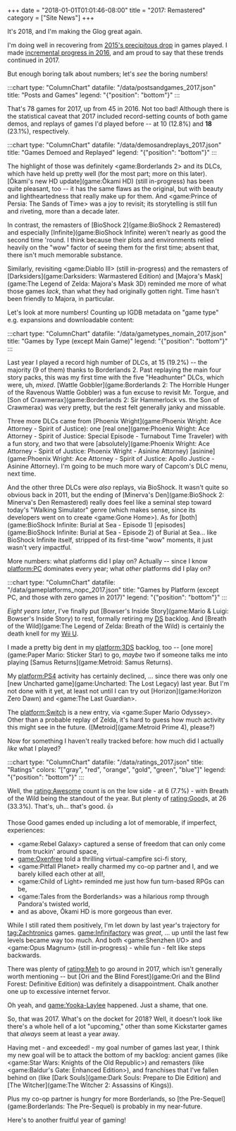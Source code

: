 +++
date = "2018-01-01T01:01:46-08:00"
title = "2017: Remastered"
category = ["Site News"]
+++

It's 2018, and I'm making the Glog great again.

I'm doing well in recovering from [2015's precipitous drop](%site.BaseURL%2016/01/01/2015-a-shameful-embarrassment-of-statistical-failure/) in games played.  I made [incremental progress in 2016](%site.BaseURL%2017/01/01/2016-hey-it-could-be-worse/), and am proud to say that these trends continued in 2017.

But enough boring talk about numbers; let's <i>see</i> the boring numbers!

:::chart
type: "ColumnChart"
datafile: "/data/postsandgames_2017.json"
title: "Posts and Games"
legend: "{\"position\": \"bottom\"}"
:::

That's 78 games for 2017, up from 45 in 2016.  Not too bad!  Although there is the statistical caveat that 2017 included record-setting counts of both game demos, and replays of games I'd played before -- at 10 (12.8\%) and <b>18</b> (23.1\%), respectively.

:::chart
type: "ColumnChart"
datafile: "/data/demosandreplays_2017.json"
title: "Games Demoed and Replayed"
legend: "{\"position\": \"bottom\"}"
:::

The highlight of those was definitely <game:Borderlands 2> and its DLCs, which have held up pretty well (for the most part; more on this later).  [Ōkami's new HD update](game:Ōkami HD) (still in-progress) has been quite pleasant, too -- it has the same flaws as the original, but with beauty and lightheartedness that really make up for them.  And <game:Prince of Persia: The Sands of Time> was a joy to revisit; its storytelling is still fun and riveting, more than a decade later.

In contrast, the remasters of [BioShock 2](game:BioShock 2 Remastered) and especially [Infinite](game:BioShock Infinite) weren't nearly as good the second time 'round.  I think because their plots and environments relied heavily on the "wow" factor of seeing them for the first time; absent that, there isn't much memorable substance.

Similarly, revisiting <game:Diablo III> (still in-progress) and the remasters of [Darksiders](game:Darksiders: Warmastered Edition) and [Majora's Mask](game:The Legend of Zelda: Majora's Mask 3D) reminded me more of what those games <i>lack</i>, than what they had originally gotten right.  Time hasn't been friendly to Majora, in particular.

Let's look at more numbers!  Counting up IGDB metadata on "game type" e.g. expansions and downloadable content:

:::chart
type: "ColumnChart"
datafile: "/data/gametypes_nomain_2017.json"
title: "Games by Type (except Main Game)"
legend: "{\"position\": \"bottom\"}"
:::

Last year I played a record high number of DLCs, at 15 (19.2\%) -- the majority (9 of them) thanks to Borderlands 2.  Past replaying the main four story packs, this was my first time with the five "Headhunter" DLCs, which were, uh, <i>mixed</i>.  [Wattle Gobbler](game:Borderlands 2: The Horrible Hunger of the Ravenous Wattle Gobbler) was a fun excuse to revisit Mr. Torgue, and [Son of Crawmerax](game:Borderlands 2: Sir Hammerlock vs. the Son of Crawmerax) was very pretty, but the rest felt generally janky and missable.

Three more DLCs came from [Phoenix Wright](game:Phoenix Wright: Ace Attorney - Spirit of Justice): one [real one](game:Phoenix Wright: Ace Attorney - Spirit of Justice: Special Episode - Turnabout Time Traveler) with a fun story, and two that were [absolutely](game:Phoenix Wright: Ace Attorney - Spirit of Justice: Phoenix Wright - Asinine Attorney) [asinine](game:Phoenix Wright: Ace Attorney - Spirit of Justice: Apollo Justice - Asinine Attorney).  I'm going to be much more wary of Capcom's DLC menu, next time.

And the other three DLCs were <i>also</i> replays, via BioShock.  It wasn't quite so obvious back in 2011, but the ending of [Minerva's Den](game:BioShock 2: Minerva's Den Remastered) really does feel like a seminal step toward today's "Walking Simulator" genre (which makes sense, since its developers went on to create <game:Gone Home>).  As for [both](game:BioShock Infinite: Burial at Sea - Episode 1) [episodes](game:BioShock Infinite: Burial at Sea - Episode 2) of Burial at Sea... like BioShock Infinite itself, stripped of its first-time "wow" moments, it just wasn't very impactful.

More numbers: what platforms did I play on?  Actually -- since I know <platform:PC> dominates every year; what <i>other</i> platforms did I play on?

:::chart
type: "ColumnChart"
datafile: "/data/gameplatforms_nopc_2017.json"
title: "Games by Platform (except PC, and those with zero games in 2017)"
legend: "{\"position\": \"bottom\"}"
:::

<i>Eight years later</i>, I've finally put [Bowser's Inside Story](game:Mario & Luigi: Bowser's Inside Story) to rest, formally retiring my [DS](platform:NDS) backlog.  And [Breath of the Wild](game:The Legend of Zelda: Breath of the Wild) is certainly the death knell for my [Wii U](platform:WiiU).

I made a pretty big dent in my <platform:3DS> backlog, too -- [one more](game:Paper Mario: Sticker Star) to go, <i>maybe</i> two if someone talks me into playing [Samus Returns](game:Metroid: Samus Returns).

My <platform:PS4> activity has certainly declined, ... since there was only one [new Uncharted game](game:Uncharted: The Lost Legacy) last year.  But I'm not done with it yet, at least not until I can try out [Horizon](game:Horizon Zero Dawn) and <game:The Last Guardian>.

The <platform:Switch> is a new entry, via <game:Super Mario Odyssey>.  Other than a probable replay of Zelda, it's hard to guess how much activity this might see in the future.  ([Metroid](game:Metroid Prime 4), please?)

Now for something I haven't really tracked before: how much did I actually <i>like</i> what I played?

:::chart
type: "ColumnChart"
datafile: "/data/ratings_2017.json"
title: "Ratings"
colors: "[\"gray\", \"red\", \"orange\", \"gold\", \"green\", \"blue\"]"
legend: "{\"position\": \"bottom\"}"
:::

Well, the <rating:Awesome> count is on the low side - at 6 (7.7\%) - with Breath of the Wild being the standout of the year.  But plenty of <rating:Good>s, at 26 (33.3\%).  That's, uh... that's good.  &#x1F44D;

Those Good games ended up including a lot of memorable, if imperfect, experiences:

* <game:Rebel Galaxy> captured a sense of freedom that can only come from truckin' around space,
* <game:Oxenfree> told a thrilling virtual-campfire sci-fi story,
* <game:Pitfall Planet> really charmed my co-op partner and I, and we barely killed each other at all!,
* <game:Child of Light> reminded me just how fun turn-based RPGs can be,
* <game:Tales from the Borderlands> was a hilarious romp through Pandora's twisted world,
* and as above, Ōkami HD is more gorgeous than ever.

While I still rated them positively, I'm let down by last year's trajectory for <tag:Zachtronics> games.  <game:Infinifactory> was <i>great</i>, ... up until the last few levels became way too much.  And both <game:Shenzhen I/O> and <game:Opus Magnum> (still in-progress) - while fun - felt like steps backwards.

There was plenty of <rating:Meh> to go around in 2017, which isn't generally worth mentioning -- but [Ori and the Blind Forest](game:Ori and the Blind Forest: Definitive Edition) was definitely a disappointment.  Chalk another one up to excessive internet fervor.

Oh yeah, and <game:Yooka-Laylee> happened.  Just a shame, that one.

So, that was 2017.  What's on the docket for 2018?  Well, it doesn't look like there's a whole hell of a lot "upcoming," other than some Kickstarter games that <i>always</i> seem at least a year away.

Having met - and exceeded! - my goal number of games last year, I think my new goal will be to attack the bottom of my backlog: ancient games (like <game:Star Wars: Knights of the Old Republic>) and remasters (like <game:Baldur's Gate: Enhanced Edition>), and franchises that I've fallen behind on (like [Dark Souls](game:Dark Souls: Prepare to Die Edition) and [The Witcher](game:The Witcher 2: Assassins of Kings)).

Plus my co-op partner is hungry for more Borderlands, so [the Pre-Sequel](game:Borderlands: The Pre-Sequel) is probably in my near-future.

Here's to another fruitful year of gaming!
